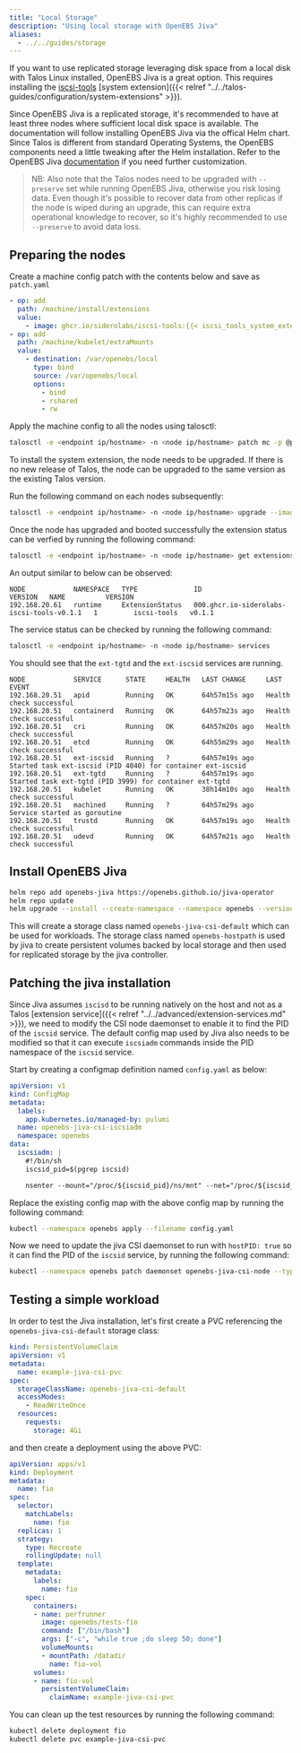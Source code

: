 ```yaml
---
title: "Local Storage"
description: "Using local storage with OpenEBS Jiva"
aliases:
  - ../../guides/storage
---
```


If you want to use replicated storage leveraging disk space from a local disk with Talos Linux installed, OpenEBS Jiva is a great option.
This requires installing the [iscsi-tools](https://github.com/orgs/siderolabs/packages?tab=packages&q=iscsi-tools) [system extension]({{< relref "../../talos-guides/configuration/system-extensions" >}}).

Since OpenEBS Jiva is a replicated storage, it's recommended to have at least three nodes where sufficient local disk space is available.
The documentation will follow installing OpenEBS Jiva via the offical Helm chart.
Since Talos is different from standard Operating Systems, the OpenEBS components need a little tweaking after the Helm installation.
Refer to the OpenEBS Jiva [documentation](https://github.com/openebs/jiva-operator/blob/develop/docs/quickstart.md) if you need further customization.

> NB: Also note that the Talos nodes need to be upgraded with `--preserve` set while running OpenEBS Jiva, otherwise you risk losing data.
> Even though it's possible to recover data from other replicas if the node is wiped during an upgrade, this can require extra operational knowledge to recover, so it's highly recommended to use `--preserve` to avoid data loss.

## Preparing the nodes

Create a machine config patch with the contents below and save as `patch.yaml`

```yaml
- op: add
  path: /machine/install/extensions
  value:
    - image: ghcr.io/siderolabs/iscsi-tools:{{< iscsi_tools_system_extension_release >}}
- op: add
  path: /machine/kubelet/extraMounts
  value:
    - destination: /var/openebs/local
      type: bind
      source: /var/openebs/local
      options:
        - bind
        - rshared
        - rw
```

Apply the machine config to all the nodes using talosctl:

```bash
talosctl -e <endpoint ip/hostname> -n <node ip/hostname> patch mc -p @patch.yaml
```

To install the system extension, the node needs to be upgraded.
If there is no new release of Talos, the node can be upgraded to the same version as the existing Talos version.

Run the following command on each nodes subsequently:

```bash
talosctl -e <endpoint ip/hostname> -n <node ip/hostname> upgrade --image=ghcr.io/siderolabs/installer:{{< release >}}
```

Once the node has upgraded and booted successfully the extension status can be verfied by running the following command:

```bash
talosctl -e <endpoint ip/hostname> -n <node ip/hostname> get extensions
```

An output similar to below can be observed:

```text
NODE            NAMESPACE   TYPE              ID                                          VERSION   NAME          VERSION
192.168.20.61   runtime     ExtensionStatus   000.ghcr.io-siderolabs-iscsi-tools-v0.1.1   1         iscsi-tools   v0.1.1
```

The service status can be checked by running the following command:

```bash
talosctl -e <endpoint ip/hostname> -n <node ip/hostname> services
```

You should see that the `ext-tgtd` and the `ext-iscsid` services are running.

```text
NODE            SERVICE      STATE     HEALTH   LAST CHANGE     LAST EVENT
192.168.20.51   apid         Running   OK       64h57m15s ago   Health check successful
192.168.20.51   containerd   Running   OK       64h57m23s ago   Health check successful
192.168.20.51   cri          Running   OK       64h57m20s ago   Health check successful
192.168.20.51   etcd         Running   OK       64h55m29s ago   Health check successful
192.168.20.51   ext-iscsid   Running   ?        64h57m19s ago   Started task ext-iscsid (PID 4040) for container ext-iscsid
192.168.20.51   ext-tgtd     Running   ?        64h57m19s ago   Started task ext-tgtd (PID 3999) for container ext-tgtd
192.168.20.51   kubelet      Running   OK       38h14m10s ago   Health check successful
192.168.20.51   machined     Running   ?        64h57m29s ago   Service started as goroutine
192.168.20.51   trustd       Running   OK       64h57m19s ago   Health check successful
192.168.20.51   udevd        Running   OK       64h57m21s ago   Health check successful

```

## Install OpenEBS Jiva

```bash
helm repo add openebs-jiva https://openebs.github.io/jiva-operator
helm repo update
helm upgrade --install --create-namespace --namespace openebs --version 3.2.0 openebs-jiva openebs-jiva/jiva
```

This will create a storage class named `openebs-jiva-csi-default` which can be used for workloads.
The storage class named `openebs-hostpath` is used by jiva to create persistent volumes backed by local storage and then used for replicated storage by the jiva controller.

## Patching the jiva installation

Since Jiva assumes `iscisd` to be running natively on the host and not as a Talos [extension service]({{< relref "../../advanced/extension-services.md" >}}), we need to modify the CSI node daemonset to enable it to find the PID of the `iscsid` service.
The default config map used by Jiva also needs to be modified so that it can execute `iscsiadm` commands inside the PID namespace of the `iscsid` service.

Start by creating a configmap definition named `config.yaml` as below:

```yaml
apiVersion: v1
kind: ConfigMap
metadata:
  labels:
    app.kubernetes.io/managed-by: pulumi
  name: openebs-jiva-csi-iscsiadm
  namespace: openebs
data:
  iscsiadm: |
    #!/bin/sh
    iscsid_pid=$(pgrep iscsid)

    nsenter --mount="/proc/${iscsid_pid}/ns/mnt" --net="/proc/${iscsid_pid}/ns/net" -- /usr/local/sbin/iscsiadm "$@"
```

Replace the existing config map with the above config map by running the following command:

```bash
kubectl --namespace openebs apply --filename config.yaml
```

Now we need to update the jiva CSI daemonset to run with `hostPID: true` so it can find the PID of the `iscsid` service, by running the following command:

```bash
kubectl --namespace openebs patch daemonset openebs-jiva-csi-node --type=json --patch '[{"op": "add", "path": "/spec/template/spec/hostPID", "value": true}]'
```

## Testing a simple workload

In order to test the Jiva installation, let's first create a PVC referencing the `openebs-jiva-csi-default` storage class:

```yaml
kind: PersistentVolumeClaim
apiVersion: v1
metadata:
  name: example-jiva-csi-pvc
spec:
  storageClassName: openebs-jiva-csi-default
  accessModes:
    - ReadWriteOnce
  resources:
    requests:
      storage: 4Gi
```

and then create a deployment using the above PVC:

```yaml
apiVersion: apps/v1
kind: Deployment
metadata:
  name: fio
spec:
  selector:
    matchLabels:
      name: fio
  replicas: 1
  strategy:
    type: Recreate
    rollingUpdate: null
  template:
    metadata:
      labels:
        name: fio
    spec:
      containers:
      - name: perfrunner
        image: openebs/tests-fio
        command: ["/bin/bash"]
        args: ["-c", "while true ;do sleep 50; done"]
        volumeMounts:
        - mountPath: /datadir
          name: fio-vol
      volumes:
      - name: fio-vol
        persistentVolumeClaim:
          claimName: example-jiva-csi-pvc
```

You can clean up the test resources by running the following command:

```bash
kubectl delete deployment fio
kubectl delete pvc example-jiva-csi-pvc
```
